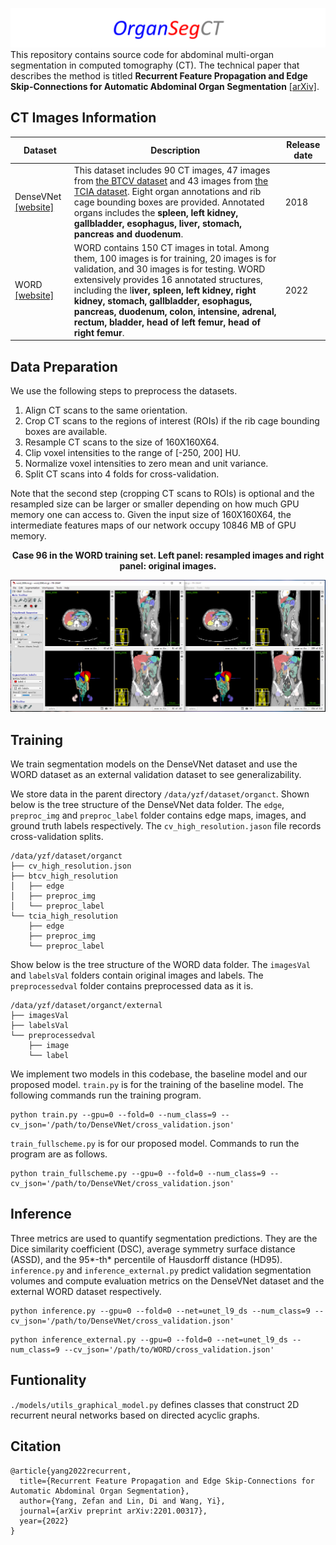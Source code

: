 ![](./images/banner.png)This repository contains source code for abdominal multi-organ segmentation in computed tomography (CT). The technical paper that describes the method is titled **Recurrent Feature Propagation and Edge Skip-Connections for Automatic Abdominal Organ Segmentation** [[arXiv]](https://arxiv.org/abs/2201.00317).

## CT Images Information

| Dataset                                                      | Description                                                  | Release date |
| ------------------------------------------------------------ | ------------------------------------------------------------ | ------------ |
| DenseVNet [[website]](https://zenodo.org/record/1169361#.ZAmIaHZByUk) | This dataset includes 90 CT images, 47 images from [the BTCV dataset](https://www.synapse.org/#!Synapse:syn3193805) and 43 images from [the TCIA dataset](https://wiki.cancerimagingarchive.net/display/Public/Pancreas-CT#225140407e328bff74a84d4885648246b4de92a4). Eight organ annotations and rib cage bounding boxes are provided. Annotated organs includes the **spleen, left kidney, gallbladder, esophagus, liver, stomach, pancreas and duodenum**. | 2018         |
| WORD [[website]]()                                           | WORD contains 150 CT images in total. Among them, 100 images is for training, 20 images is for validation, and 30 images is for testing. WORD extensively provides 16 annotated structures, including the l**iver, spleen, left kidney, right kidney, stomach, gallbladder, esophagus, pancreas, duodenum, colon, intensine, adrenal, rectum, bladder, head of left femur, head of right femur**. | 2022         |

## Data Preparation

We use the following steps to preprocess the datasets.

1. Align CT scans to the same orientation.
2. Crop CT scans to the regions of interest (ROIs) if the rib cage bounding boxes are available.
3. Resample CT scans to the size of 160X160X64.
4. Clip voxel intensities to the range of [-250, 200] HU.
5. Normalize voxel intensities to zero mean and unit variance.
6. Split CT scans into 4 folds for cross-validation.

Note that the second step (cropping CT scans to ROIs) is optional and the resampled size can be larger or smaller depending on how much GPU memory one can access to. Given the input size of 160X160X64, the intermediate features maps of our network occupy 10846 MB of GPU memory. 

<p style="text-align: center"> <b>Case 96 in the WORD training set. Left panel: resampled images and right panel: original images.</b></p>

![](./images/resampled.png)

## Training

We train segmentation models on the DenseVNet dataset and use the WORD dataset as an external validation dataset to see generalizability. 

We store data in the parent directory `/data/yzf/dataset/organct`. Shown below is the tree structure of the DenseVNet data folder. The `edge`, `preproc_img` and `preproc_label` folder contains edge maps, images, and ground truth labels respectively. The `cv_high_resolution.jason` file records cross-validation splits.

```
/data/yzf/dataset/organct
├── cv_high_resolution.json
├── btcv_high_resolution
│   ├── edge
│   ├── preproc_img
│   └── preproc_label
└── tcia_high_resolution
    ├── edge
    ├── preproc_img
    └── preproc_label
```

Show below is the tree structure of the WORD data folder. The `imagesVal` and `labelsVal` folders contain original images and labels. The `preprocessedval` folder contains preprocessed data as it is.

```
/data/yzf/dataset/organct/external
├── imagesVal
├── labelsVal
└── preprocessedval
    ├── image
    └── label
```

We implement two models in this codebase, the baseline model and our proposed model.  `train.py` is for the training of the baseline model. The following commands run the training program.

```
python train.py --gpu=0 --fold=0 --num_class=9 --cv_json='/path/to/DenseVNet/cross_validation.json'
```

`train_fullscheme.py` is for our proposed model. Commands to run the program are as follows.

```
python train_fullscheme.py --gpu=0 --fold=0 --num_class=9 --cv_json='/path/to/DenseVNet/cross_validation.json'
```

## Inference

Three metrics are used to quantify segmentation predictions. They are the Dice similarity coefficient (DSC), average symmetry surface distance (ASSD), and the 95*-th* percentile of Hausdorff distance (HD95). `inference.py` and `inference_external.py` predict validation segmentation volumes and compute evaluation metrics on the DenseVNet dataset and the external WORD dataset respectively.

```
python inference.py --gpu=0 --fold=0 --net=unet_l9_ds --num_class=9 --cv_json='/path/to/DenseVNet/cross_validation.json'
```

```
python inference_external.py --gpu=0 --fold=0 --net=unet_l9_ds --num_class=9 --cv_json='/path/to/WORD/cross_validation.json'
```

## Funtionality

`./models/utils_graphical_model.py` defines classes that construct 2D recurrent neural networks based on directed acyclic graphs.

## Citation

```
@article{yang2022recurrent,
  title={Recurrent Feature Propagation and Edge Skip-Connections for Automatic Abdominal Organ Segmentation},
  author={Yang, Zefan and Lin, Di and Wang, Yi},
  journal={arXiv preprint arXiv:2201.00317},
  year={2022}
}
```


